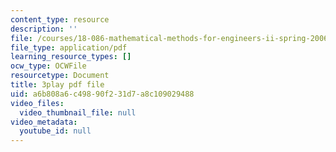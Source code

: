 ```yaml
---
content_type: resource
description: ''
file: /courses/18-086-mathematical-methods-for-engineers-ii-spring-2006/a6b808a6c49890f231d7a8c109029488_nlO9ci0kPLg.pdf
file_type: application/pdf
learning_resource_types: []
ocw_type: OCWFile
resourcetype: Document
title: 3play pdf file
uid: a6b808a6-c498-90f2-31d7-a8c109029488
video_files:
  video_thumbnail_file: null
video_metadata:
  youtube_id: null
---
```

